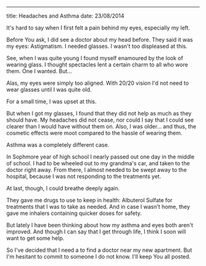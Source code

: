 ---
title: Headaches and Asthma
date: 23/08/2014

It's hard to say when I first felt a pain
behind my eyes, especially my left.

Before You ask, I did see a doctor
about my head before. They said it was
my eyes: Astigmatism. I needed
glasses. I wasn't too displeased at this.

See, when I was quite young I found myself
enamoured by the look of wearing glass.
I thought spectacles lent a certain charm
to all who wore them. One I wanted. But...

Alas, my eyes were simply too aligned.
With 20/20 vision I'd not need
to wear glasses until I was quite old.

For a small time, I was upset at this.

But when I got my glasses, I found that
they did not help as much as they should have.
My headaches did not cease, nor could I say
that I could see clearer than I would have
without them on. Also, I was older...
and thus, the cosmetic effects were moot
compared to the hassle of wearing them.

Asthma was a completely different case.

In Sophmore year of high school I nearly
passed out one day in the middle of school.
I had to be wheeled out to my grandma's car,
and taken to the doctor right away.
From there, I almost needed to be swept
away to the hospital, because I
was not responding to the treatments yet.

At last, though, I could breathe deeply again.

They gave me drugs to use to keep in health:
Albuterol Sulfate for treatments that
I was to take as needed. And in case
I wasn't home, they gave me inhalers
containing quicker doses for safety.

But lately I have been thinking about
how my asthma and eyes both aren't improved.
And though I can say that I get through life,
I think I soon will want to get some help.

So I've decided that I need a to find
a doctor near my new apartment. But
I'm hesitant to commit to someone
I do not know. I'll keep You all posted.
